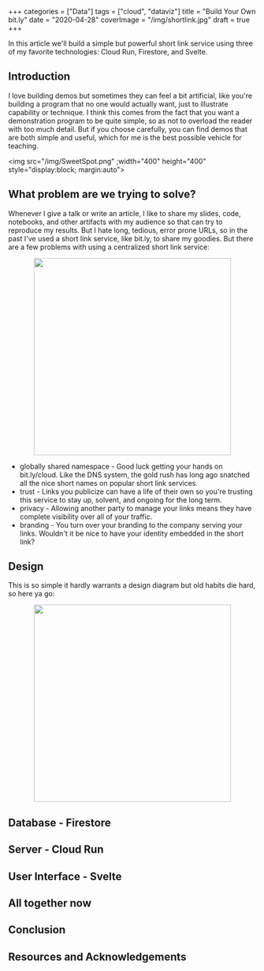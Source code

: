+++
categories = ["Data"]
tags = ["cloud", "dataviz"]
title = "Build Your Own bit.ly"
date = "2020-04-28"
coverImage = "/img/shortlink.jpg"
draft = true
+++

In this article we'll build a simple but powerful short link service
using three of my favorite technologies: Cloud Run, Firestore, and Svelte.

<!--more-->

## Introduction

I love building demos but sometimes they can feel a bit artificial, like you're building a program that no one would actually want, just to illustrate capability or technique. I think this comes from the fact that you want a demonstration program to be quite simple, so as not to overload the reader with too much detail. But if you choose carefully, you can find demos that are both simple and useful, which for me is the best possible vehicle for teaching.

<img src="/img/SweetSpot.png" ;width="400" height="400" style="display:block; margin:auto">

## What problem are we trying to solve?

Whenever I give a talk or write an article, I like to share my slides, code, notebooks, and other artifacts with my audience so that can try to reproduce my results. But I hate long, tedious, error prone URLs, so in the past I've used a short link service, like bit.ly, to share my goodies. But there are a few problems with using a centralized short link service:

<img src="/img/namespace.png" width="400" height="400" style="display:block; margin:auto">

- globally shared namespace - Good luck getting your hands on bit.ly/cloud. Like the DNS system, the gold rush has long ago snatched all the nice short names on popular short link services.
- trust - Links you publicize can have a life of their own so you're trusting this service to stay up, solvent, and ongoing for the long term.
- privacy - Allowing another party to manage your links means they have complete visibility over all of your traffic.
- branding - You turn over your branding to the company serving your links. Wouldn't it be nice to have your identity embedded in the short link?

## Design

This is so simple it hardly warrants a design diagram but old habits die hard, so here ya go:

<img src="/img/sldesign.png" width="400" height="400" style="display:block; margin:auto">

## Database - Firestore

## Server - Cloud Run

## User Interface - Svelte

## All together now

## Conclusion

## Resources and Acknowledgements

